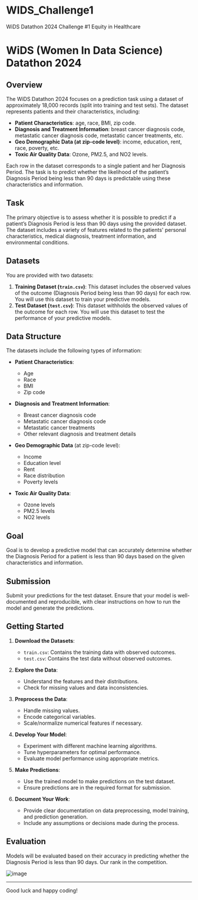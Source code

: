 # WIDS_Challenge1
WiDS Datathon 2024 Challenge #1 Equity in Healthcare

# WiDS (Women In Data Science) Datathon 2024

## Overview
The WiDS Datathon 2024 focuses on a prediction task using a dataset of approximately 18,000 records (split into training and test sets). The dataset represents patients and their characteristics, including:

- **Patient Characteristics**: age, race, BMI, zip code.
- **Diagnosis and Treatment Information**: breast cancer diagnosis code, metastatic cancer diagnosis code, metastatic cancer treatments, etc.
- **Geo Demographic Data (at zip-code level)**: income, education, rent, race, poverty, etc.
- **Toxic Air Quality Data**: Ozone, PM2.5, and NO2 levels.

Each row in the dataset corresponds to a single patient and her Diagnosis Period. The task is to predict whether the likelihood of the patient’s Diagnosis Period being less than 90 days is predictable using these characteristics and information.

## Task

The primary objective is to assess whether it is possible to predict if a patient’s Diagnosis Period is less than 90 days using the provided dataset. The dataset includes a variety of features related to the patients' personal characteristics, medical diagnosis, treatment information, and environmental conditions.

## Datasets

You are provided with two datasets:

1. **Training Dataset (`train.csv`)**: This dataset includes the observed values of the outcome (Diagnosis Period being less than 90 days) for each row. You will use this dataset to train your predictive models.
2. **Test Dataset (`test.csv`)**: This dataset withholds the observed values of the outcome for each row. You will use this dataset to test the performance of your predictive models.

## Data Structure

The datasets include the following types of information:

- **Patient Characteristics**:
  - Age
  - Race
  - BMI
  - Zip code

- **Diagnosis and Treatment Information**:
  - Breast cancer diagnosis code
  - Metastatic cancer diagnosis code
  - Metastatic cancer treatments
  - Other relevant diagnosis and treatment details

- **Geo Demographic Data** (at zip-code level):
  - Income
  - Education level
  - Rent
  - Race distribution
  - Poverty levels

- **Toxic Air Quality Data**:
  - Ozone levels
  - PM2.5 levels
  - NO2 levels

## Goal

Goal is to develop a predictive model that can accurately determine whether the Diagnosis Period for a patient is less than 90 days based on the given characteristics and information.

## Submission

Submit your predictions for the test dataset. Ensure that your model is well-documented and reproducible, with clear instructions on how to run the model and generate the predictions.

## Getting Started

1. **Download the Datasets**:
   - `train.csv`: Contains the training data with observed outcomes.
   - `test.csv`: Contains the test data without observed outcomes.

2. **Explore the Data**:
   - Understand the features and their distributions.
   - Check for missing values and data inconsistencies.

3. **Preprocess the Data**:
   - Handle missing values.
   - Encode categorical variables.
   - Scale/normalize numerical features if necessary.

4. **Develop Your Model**:
   - Experiment with different machine learning algorithms.
   - Tune hyperparameters for optimal performance.
   - Evaluate model performance using appropriate metrics.

5. **Make Predictions**:
   - Use the trained model to make predictions on the test dataset.
   - Ensure predictions are in the required format for submission.

6. **Document Your Work**:
   - Provide clear documentation on data preprocessing, model training, and prediction generation.
   - Include any assumptions or decisions made during the process.

## Evaluation

Models will be evaluated based on their accuracy in predicting whether the Diagnosis Period is less than 90 days. 
Our rank in the competition.

![image](https://github.com/karunakadam2003/WIDS_Challenge1/assets/90612970/d15b04a7-7d16-416a-b721-0ca9df3700d5)

---

Good luck and happy coding!
